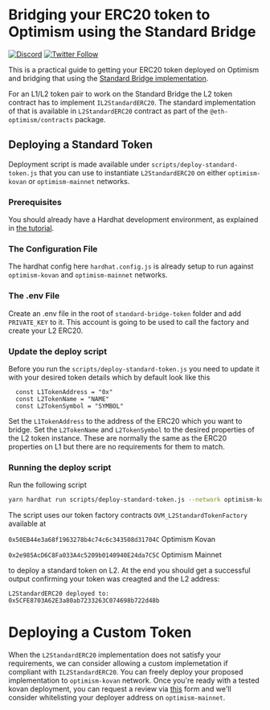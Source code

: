 # Bridging your ERC20 token to Optimism using the Standard Bridge

[![Discord](https://img.shields.io/discord/667044843901681675.svg?color=768AD4&label=discord&logo=https%3A%2F%2Fdiscordapp.com%2Fassets%2F8c9701b98ad4372b58f13fd9f65f966e.svg)](https://discord.com/channels/667044843901681675)
[![Twitter Follow](https://img.shields.io/twitter/follow/optimismPBC.svg?label=optimismPBC&style=social)](https://twitter.com/optimismPBC)

This is a practical guide to getting your ERC20 token deployed on Optimism and bridging that using the 
[Standard Bridge implementation](https://community.optimism.io/docs/developers/bridge/standard-bridge.html).

For an L1/L2 token pair to work on the Standard Bridge the L2 token contract has to implement `IL2StandardERC20`. The standard implementation of 
that is available in `L2StandardERC20` contract as part of the `@eth-optimism/contracts` package.

## Deploying a Standard Token

Deployment script is made available under `scripts/deploy-standard-token.js` that you can use to instantiate `L2StandardERC20` on either `optimism-kovan` or `optimism-mainnet` networks.

### Prerequisites

You should already have a Hardhat development environment, as explained in
[the tutorial](https://github.com/ethereum-optimism/optimism-tutorial/tree/main/hardhat).

### The Configuration File

The hardhat config here `hardhat.config.js` is already setup to run against `optimism-kovan` and `optimism-mainnet` networks.

### The .env File

Create an .env file in the root of `standard-bridge-token` folder and add `PRIVATE_KEY` to it. This account is going to be used to call the factory and create your L2 ERC20.

### Update the deploy script

Before you run the `scripts/deploy-standard-token.js` you need to update it with your desired token details which by default look like this
```
  const L1TokenAddress = "0x"
  const L2TokenName = "NAME"
  const L2TokenSymbol = "SYMBOL"
```

Set the `L1TokenAddress` to the address of the ERC20 which you want to bridge.
Set the `L2TokenName` and `L2TokenSymbol` to the desired properties of the L2 token instance. These are normally the same as the ERC20 properties on L1 but there are no requirements for them to match.

### Running the deploy script

Run the following script

```sh
yarn hardhat run scripts/deploy-standard-token.js --network optimism-kovan
```

The script uses our token factory contracts `OVM_L2StandardTokenFactory` available at

`0x50EB44e3a68f1963278b4c74c6c343508d31704C` Optimism Kovan

`0x2e985AcD6C8Fa033A4c5209b0140940E24da7C5C` Optimism Mainnet

to deploy a standard token on L2. At the end you should get a successful output confirming your token was creagted and the L2 address:

`L2StandardERC20 deployed to: 0x5CFE8703A62E3a80ab7233263C074698b722d48b`

# Deploying a Custom Token

When the `L2StandardERC20` implementation does not satisfy your requirements, we can consider allowing a custom implemetation 
if compliant with `IL2StandardERC20`. You can freely deploy your proposed implementation to `optimism-kovan` network. Once you're 
ready with a tested kovan deployment, you can request a review via 
[this](https://docs.google.com/forms/d/e/1FAIpQLSdKyXpXY1C4caWD3baQBK1dPjEboOJ9dpj9flc-ursqq8KU0w/viewform) form and we'll consider 
whitelisting your deployer address on `optimism-mainnet`.

